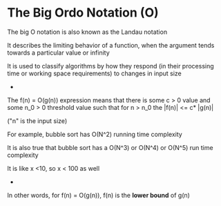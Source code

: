 # The Big Ordo Notation (O)

The big O notation is also known as the Landau notation

It describes the limiting behavior of a function, when the argument tends towards a particular value or infinity

It is used to classify algorithms by how they respond (in their processing time or working space requirements) to changes in input size

-

The f(n) = O(g(n)) expression means that there is some c > 0 value and some n_0 > 0 threshold value such that for n > n_0 the |f(n)| <= c* |g(n)|

("n" is the input size)

For example, bubble sort has O(N^2) running time complexity

It is also true that bubble sort has a O(N^3) or O(N^4) or O(N^5) run time complexity

It is like x <10, so x < 100 as well

-

In other words, for f(n) = O(g(n)), f(n) is the **lower bound** of g(n)
